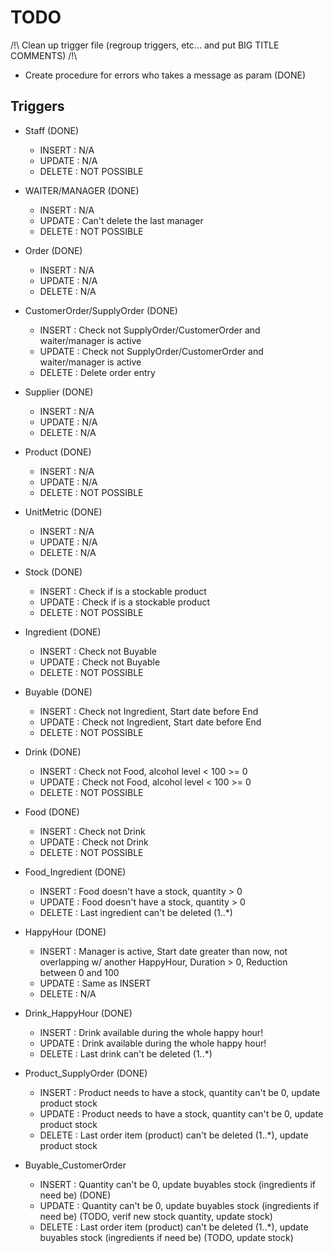 # TODO
/!\ Clean up trigger file (regroup triggers, etc... and put BIG TITLE COMMENTS) /!\
* Create procedure for errors who takes a message as param (DONE)

## Triggers
* Staff (DONE)
    * INSERT : N/A
    * UPDATE : N/A
    * DELETE : NOT POSSIBLE
    
* WAITER/MANAGER (DONE)
    * INSERT : N/A 
    * UPDATE : Can't delete the last manager 
    * DELETE : NOT POSSIBLE

* Order (DONE)
    * INSERT : N/A
    * UPDATE : N/A
    * DELETE : N/A

* CustomerOrder/SupplyOrder (DONE)
    * INSERT : Check not SupplyOrder/CustomerOrder and waiter/manager is active
    * UPDATE : Check not SupplyOrder/CustomerOrder and waiter/manager is active
    * DELETE : Delete order entry

* Supplier (DONE)
    * INSERT : N/A
    * UPDATE : N/A
    * DELETE : N/A

* Product (DONE)
    * INSERT : N/A
    * UPDATE : N/A
    * DELETE : NOT POSSIBLE

* UnitMetric (DONE)
    * INSERT : N/A
    * UPDATE : N/A
    * DELETE : N/A

* Stock (DONE)
    * INSERT : Check if is a stockable product
    * UPDATE : Check if is a stockable product
    * DELETE : NOT POSSIBLE

* Ingredient (DONE)
    * INSERT : Check not Buyable
    * UPDATE : Check not Buyable
    * DELETE : NOT POSSIBLE

* Buyable (DONE)
    * INSERT : Check not Ingredient, Start date before End
    * UPDATE : Check not Ingredient, Start date before End
    * DELETE : NOT POSSIBLE

* Drink (DONE)
    * INSERT : Check not Food, alcohol level < 100 >= 0
    * UPDATE : Check not Food, alcohol level < 100 >= 0
    * DELETE : NOT POSSIBLE

* Food (DONE)
    * INSERT : Check not Drink
    * UPDATE : Check not Drink
    * DELETE : NOT POSSIBLE

* Food_Ingredient (DONE)
    * INSERT : Food doesn't have a stock, quantity > 0
    * UPDATE : Food doesn't have a stock, quantity > 0
    * DELETE : Last ingredient can't be deleted (1..*)

* HappyHour (DONE)
    * INSERT : Manager is active, Start date greater than now, not overlapping w/ another HappyHour, Duration > 0, Reduction between 0 and 100
    * UPDATE : Same as INSERT
    * DELETE : N/A

* Drink_HappyHour (DONE)
    * INSERT : Drink available during the whole happy hour!
    * UPDATE : Drink available during the whole happy hour!
    * DELETE : Last drink can't be deleted (1..*)

* Product_SupplyOrder (DONE)
    * INSERT : Product needs to have a stock, quantity can't be 0, update product stock
    * UPDATE : Product needs to have a stock, quantity can't be 0, update product stock
    * DELETE : Last order item (product) can't be deleted (1..*), update product stock

* Buyable_CustomerOrder
    * INSERT : Quantity can't be 0, update buyables stock (ingredients if need be) (DONE)
    * UPDATE : Quantity can't be 0, update buyables stock (ingredients if need be) (TODO, verif new stock quantity, update stock)
    * DELETE : Last order item (product) can't be deleted (1..*), update buyables stock (ingredients if need be) (TODO, update stock)
